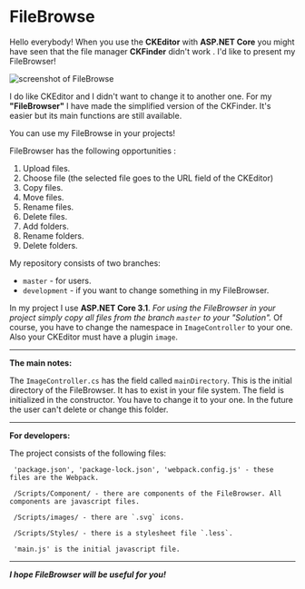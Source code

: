 # FileBrowse
Hello everybody! When you use the **CKEditor** with **ASP.NET Core** you might have seen that the file manager **CKFinder** didn't work . I'd like to present my FileBrowser!

![screenshot of FileBrowse](https://kirav.ru/images/articles/51/file-browser-screenshort04.jpg)

I do like CKEditor and I didn't want to change it to another one. For my **"FileBrowser"** I have made the simplified version of the CKFinder. It's easier but its main functions are still available. 

You can use my FileBrowse in your projects!

FileBrowser has the following opportunities :

1. Upload files.
2. Choose file (the selected file goes to the URL field of the CKEditor) 
3. Copy files.
4. Move files.
5. Rename files.
6. Delete files.
7. Add folders.
8. Rename folders.
9. Delete folders.

My repository consists of two branches:

* `master` - for  users. 
* `development` - if you want to change something in my FileBrowser.

In my project I use **ASP.NET Core 3.1**. *For using the FileBrowser in your project simply copy all files from the branch `master` to your "Solution".* Of course, you have to change the namespace in `ImageController` to your one. Also your CKEditor must have a plugin `image`.
***
**The main notes:**

The `ImageController.cs` has the field called `mainDirectory`. This is the initial directory of the FileBrowser. It has to exist in your file system. The field is initialized in the constructor. You have to change it to your one. In the future the user can't delete or change this folder. 
***
**For developers:**

The project consists of the following files:

     'package.json', 'package-lock.json', 'webpack.config.js' - these files are the Webpack.
     
     /Scripts/Component/ - there are components of the FileBrowser. All components are javascript files.
     
     /Scripts/images/ - there are `.svg` icons.
     
     /Scripts/Styles/ - there is a stylesheet file `.less`.
     
     'main.js' is the initial javascript file.

***
***I hope FileBrowser will be useful for you!***
